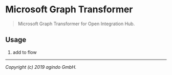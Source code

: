 # Microsoft Graph Transformer

> Microsoft Graph Transformer for Open Integration Hub.

## Usage

1. add to flow


----------

*Copyright (c) 2019 agindo GmbH.*
